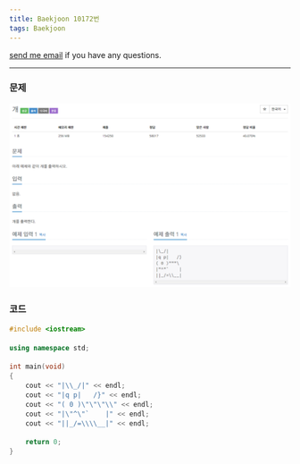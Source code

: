 ```yaml
---
title: Baekjoon 10172번
tags: Baekjoon
---
```


[send me email](mailto:jewel7492@gmail.com) if you have any questions.

<!--more-->

---
### 문제   
![그림1](/assets/Baekjoon/10172/1.PNG)  

### 코드
```cpp
#include <iostream> 

using namespace std;
 
int main(void)
{
    cout << "|\\_/|" << endl;
    cout << "|q p|   /}" << endl;
    cout << "( 0 )\"\"\"\\" << endl;
    cout << "|\"^\"`    |" << endl;
    cout << "||_/=\\\\__|" << endl;
    
    return 0;
}
```